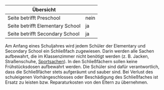 | Übersicht | |
| --- | --- |
| Seite betrifft Preschool | nein |
| Seite betrifft Elementary School | ja |
| Seite betrifft Secondary School | ja |

Am Anfang eines Schuljahres wird jedem Schüler der Elementary und Secondary School ein Schließfach zugewiesen. Darin werden alle Sachen aufbewahrt, die im Klassenzimmer nicht benötigt werden (z. B. Jacken, Straßenschuhe, [Sportsachen](/ISB-Eltern-wiki/de/Sportunterricht_und_Schwimmen "Sportunterricht und Schwimmen")). In den Schließfächern sollen keine Frühstücksdosen aufbewahrt werden. Die Schüler sind dafür verantwortlich, dass die Schließfächer stets aufgeräumt und sauber sind. Bei Verlust des schuleigenen Vorhängeschlosses oder Beschädigung des Schließfaches ist Ersatz zu leisten bzw. Reparaturkosten von den Eltern zu übernehmen.